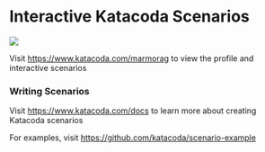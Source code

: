 # Interactive Katacoda Scenarios

[![](http://shields.katacoda.com/katacoda/marmorag/count.svg)](https://www.katacoda.com/marmorag "Get your profile on Katacoda.com")

Visit https://www.katacoda.com/marmorag to view the profile and interactive scenarios

### Writing Scenarios
Visit https://www.katacoda.com/docs to learn more about creating Katacoda scenarios

For examples, visit https://github.com/katacoda/scenario-example
